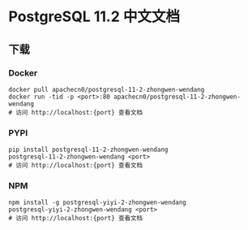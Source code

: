 # PostgreSQL 11.2 中文文档

## 下载

### Docker

```
docker pull apachecn0/postgresql-11-2-zhongwen-wendang
docker run -tid -p <port>:80 apachecn0/postgresql-11-2-zhongwen-wendang
# 访问 http://localhost:{port} 查看文档
```

### PYPI

```
pip install postgresql-11-2-zhongwen-wendang
postgresql-11-2-zhongwen-wendang <port>
# 访问 http://localhost:{port} 查看文档
```

### NPM

```
npm install -g postgresql-yiyi-2-zhongwen-wendang
postgresql-yiyi-2-zhongwen-wendang <port>
# 访问 http://localhost:{port} 查看文档
```